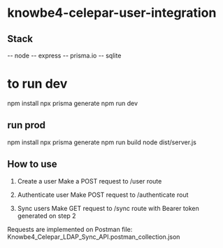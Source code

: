 # knowbe4-celepar-user-integration

## Stack

-- node
-- express
-- prisma.io
-- sqlite

# to run dev

npm install
npx prisma generate
npm run dev

## run prod

npm install
npx prisma generate
npm run build
node dist/server.js

## How to use

1. Create a user
   Make a POST request to /user route

2. Authenticate user
   Make POST request to /authenticate rout

3. Sync users
   Make GET request to /sync route with Bearer token generated on step 2

Requests are implemented on Postman
file: Knowbe4_Celepar_LDAP_Sync_API.postman_collection.json
